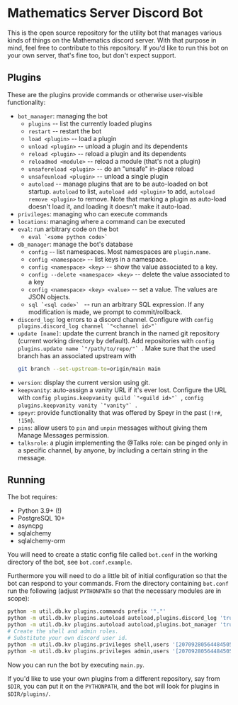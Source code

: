 # Mathematics Server Discord Bot

This is the open source repository for the utility bot that manages various
kinds of things on the Mathematics discord server. With that purpose in mind,
feel free to contribute to this repository. If you'd like to run this bot on
your own server, that's fine too, but don't expect support.

## Plugins

These are the plugins provide commands or otherwise user-visible functionality:
  - `bot_manager`: managing the bot
    - `plugins` -- list the currently loaded plugins
    - `restart` -- restart the bot
    - `load <plugin>` -- load a plugin
    - `unload <plugin>` -- unload a plugin and its dependents
    - `reload <plugin>` -- reload a plugin and its dependents
    - `reloadmod <module>` -- reload a module (that's not a plugin)
    - `unsafereload <plugin>` -- do an "unsafe" in-place reload
    - `unsafeunload <plugin>` -- unload a single plugin
    - `autoload` -- manage plugins that are to be auto-loaded on bot startup.
      `autoload` to list, `autoload add <plugin>` to add,
      `autoload remove <plugin>` to remove. Note that marking a plugin as
      auto-load doesn't load it, and loading it doesn't make it auto-load.
  - `privileges`: managing who can execute commands
  - `locations`: managing where a command can be executed
  - `eval`: run arbitrary code on the bot
    - ``eval `<some python code>` ``
  - `db_manager`: manage the bot's database
    - `config` -- list namespaces. Most namespaces are `plugin.name`.
    - `config <namespace>` -- list keys in a namespace.
    - `config <namespace> <key>` -- show the value associated to a key.
    - `config --delete <namespace> <key>` -- delete the value associated to a
      key
    - `config <namespace> <key> <value>` -- set a value. The values are
      JSON objects.
    - ``sql `<sql code>` `` -- run an arbitrary SQL expression. If any
      modification is made, we prompt to commit/rollback.
  - `discord_log`: log errors to a discord channel. Configure with
    ``config plugins.discord_log channel `"<channel id>"` ``
  - `update [name]`: update the current branch in the named git repository
     (current working directory by default). Add repositories with
     ``config plugins.update name `"/path/to/repo/"` ``. Make sure that the used
     branch has an associated upstream with
     ```sh
     git branch --set-upstream-to=origin/main main
     ```
  - `version`: display the current version using git.
  - `keepvanity`: auto-assign a vanity URL if it's ever lost. Configure the URL
    with ``config plugins.keepvanity guild `"<guild id>"` ``,
    ``config plugins.keepvanity vanity `"vanity"` ``.
  - `speyr`: provide functionality that was offered by Speyr in the past (`!r#`,
    `!15m`).
  - `pins`: allow users to `pin` and `unpin` messages without giving them
    Manage Messages permission.
  - `talksrole`: a plugin implementing the @Talks role: can be pinged only in a
    specific channel, by anyone, by including a certain string in the message.

## Running

The bot requires:
 - Python 3.9+ (!)
 - PostgreSQL 10+
 - asyncpg
 - sqlalchemy
 - sqlalchemy-orm

You will need to create a static config file called `bot.conf` in the working
directory of the bot, see `bot.conf.example`.

Furthermore you will need to do a little bit of initial configuration so that
the bot can respond to your commands. From the directory containing `bot.conf`
run the following (adjust `PYTHONPATH` so that the necessary modules are in
scope):
```sh
python -m util.db.kv plugins.commands prefix '"."'
python -m util.db.kv plugins.autoload autoload,plugins.discord_log 'true'
python -m util.db.kv plugins.autoload autoload,plugins.bot_manager 'true'
# Create the shell and admin roles.
# Substitute your own discord user id.
python -m util.db.kv plugins.privileges shell,users '[207092805644845057]'
python -m util.db.kv plugins.privileges admin,users '[207092805644845057]'
```
Now you can run the bot by executing `main.py`.

If you'd like to use your own plugins from a different repository, say from
`$DIR`, you can put it on the `PYTHONPATH`, and the bot will look for plugins in
`$DIR/plugins/`.
